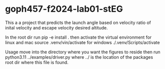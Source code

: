 # goph457-f2024-lab01-stEG
This a a project that predicts the launch angle based on velocity ratio of inital velocity and escape velocity desired altitude.


In the root dir run
pip -e install .
then activate the virtual environment for linux and mac
source .venv/vin/activate
for windows
./.venv/Scripts/activate

Usage
move into the directory where you want the figures to reside then run
python3.11 ../examples/driver.py where ../ is the location of the packages root dir where this file is found.
